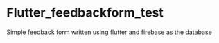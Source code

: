 # Flutter_feedbackform_test
Simple feedback form written using flutter and firebase as the database
